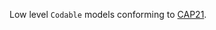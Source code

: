Low level `Codable` models conforming to [CAP21][cap].

[cap]: https://radixdlt.atlassian.net/wiki/spaces/AT/pages/2712895489/CAP-21+Message+format+between+dApp+and+wallet#Wallet-SDK-%E2%86%94%EF%B8%8F-Wallet-messages
